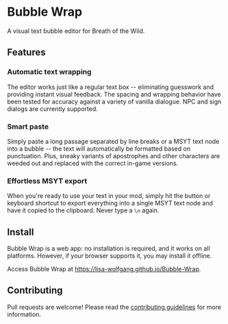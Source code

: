 # Bubble Wrap

A visual text bubble editor for Breath of the Wild.

## Features

### Automatic text wrapping

The editor works just like a regular text box -- eliminating guesswork and providing instant visual feedback. The spacing and wrapping behavior have been tested for accuracy against a variety of vanilla dialogue. NPC and sign dialogs are currently supported.

### Smart paste

Simply paste a long passage separated by line breaks or a MSYT text node into a bubble -- the text will automatically be formatted based on punctuation. Plus, sneaky variants of apostrophes and other characters are weeded out and replaced with the correct in-game versions.

### Effortless MSYT export

When you're ready to use your text in your mod, simply hit the button or keyboard shortcut to export everything into a single MSYT text node and have it copied to the clipboard. Never type a `\n` again.

## Install

Bubble Wrap is a web app: no installation is required, and it works on all platforms. However, if your browser supports it, you may install it offline.

Access Bubble Wrap at https://lisa-wolfgang.github.io/Bubble-Wrap.

## Contributing

Pull requests are welcome! Please read the [contributing guidelines](CONTRIBUTING.md) for more information.
